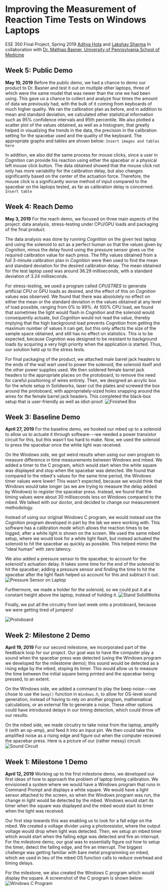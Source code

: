 # Improving the Measurement of Reaction Time Tests on Windows Laptops
ESE 350 Final Project, Spring 2019
[Aditya Hota](https://github.com/adityahota) and [Lakshay Sharma](https://github.com/lakshay2010sharma)
In collaboration with [Dr. Mathias Basner, University of Pennsylvania School of Medicine](https://www.med.upenn.edu/uep/faculty_basner.html)


## Week 5: Public Demo
**May 10, 2019**
Before the public demo, we had a chance to demo our product to Dr. Basner and test it out on multiple other laptops, three of which were the same model that was newer than the one we had been using. This gave us a chance to collect and analyze four times the amount of data we previously had, with the bulk of it coming from keyboards of much higher quality. We ran the calibration plan as before, and in addition to mean and standard deviation, we calculated other statistical information such as 95% confidence intervals and 95th percentile. We also plotted a scatter plot of the values obtained, as well as a histogram, that greatly helped in visualizing the trends in the data, the precision in the calibration setting for the spacebar used and the quality of the keyboard. The appropriate graphs and tables are shown below:
`Insert images and tables here`

In addition, we also did the same process for mouse clicks, since a user in *Cognition* can provide his reaction using either the spacebar or a physical left mouse click button. The data obtained showed that the mouse click not only has more variability for the calibration delay, but also changes significantly based on the center of the actuation force. Therefore, the mouse click is a significantly worse method of input compared to the spacebar on the laptops tested, as far as calibration delay is concerned.
`Insert table`

## Week 4: Reach Demo
**May 3, 2019**
For the reach demo, we focused on three main aspects of the project: data analysis, stress-testing under CPU/GPU loads and packaging of the final product.

The data analysis was done by running *Cognition* on the given test laptop and using the solenoid to act as a perfect human so that the values given by *Cognition*, minus the delay found using the pressure sensor gives us the required calibration value for each press. The fifty values obtained from a full 3-minute calibration plan in *Cognition* were then used to find the mean and standard deviation for the desired calibration delay. The mean obtained for the test laptop used was around 36.29 milliseconds, with a standard deviation of 3.24 milliseconds.

For stress-testing, we used a program called *CPUSTRES* to generate artificial CPU or GPU loads as desired, and the effect of this on *Cognition* values was observed. We found that there was absolutely no effect on either the mean or the standard deviation in the values obtained at any level of load possible, ranging from 0% to 99%. At 100% CPU load, we found that sometimes the light would flash in *Cognition* and the solenoid would consequently actuate, but *Cognition* would not read the value, thereby implying that the high background load prevents *Cognition* from getting the maximum number of values it can get, but this only affects the size of the sample space obtained, and still has no effect on statistics. This is to be expected, because *Cognition* was designed to be resistant to background loads by acquiring a very high priority when the application is started. Thus, our solution held up to the stress tests.

For final packaging of the product, we attached male barrel jack headers to the ends of the wall wart used to power the solenoid, the solenoid itself and the other power supplies used. We then soldered female barrel jack headers to the appropriate places on the protoboard, to remove the need for careful positioning of wires entirely. Then, we designed an acrylic box for the whole setup in Solidworks, laser cut the plates and screwed the box around the protoboard, with appropriately-sized holes snapping around the wires for the female barrel jack headers. This completed the black-box setup that is user-friendly as well as idiot-proof.
![Finished Box](https://raw.githubusercontent.com/adityahota/NASACalibration/master/Box_Fixed.JPG "Finished Box")

## Week 3: Baseline Demo
**April 27, 2019**
For the baseline demo, we hooked our mbed up to a solenoid to allow us to actuate it through software---we needed a power transistor circuit for this, but this wasn't too hard to make. Now, we used the solenoid to press the spacebar once the white light was received.

On the Windows side, we got weird results when using our own program to measure difference in time measurements between Windows and mbed. We added a timer to the C program, which would start when the white square was displayed and stop when the spacebar was detected. We found that compared to the mbed's values for the same time period, the Windows timer values were lower! This wasn't expected, because we would think that Windows would take longer (as we are trying to measure the delay added by Windows) to register the spacebar press. Instead, we found that the timing values were about 30 milliseconds less on Windows compared to the mbed. We talked with our doctor, and decided to change our measurement methodology.

Instead of using our original Windows C program, we would instead use the *Cognition* program developed in part by the lab we were working with. This software has a calibration mode which allows the reaction times to be logged, after a white light is shown on the screen. We used the same mbed setup, where we would look for a white light flash, but instead actuated the solenoid to hit the spacebar as quickly as possible. This helped mimic the "ideal human" with zero latency.

We also added a pressure sensor to the spacebar, to account for the solenoid's actuation delay. It takes some time for the end of the solenoid to hit the spacebar; adding a pressure sensor and finding the time to hit the spacebar after the light flash helped us account for this and subtract it out.
![Pressure Sensor on Laptop](https://raw.githubusercontent.com/adityahota/NASACalibration/master/Stand_aptop.JPG "Pressure Sensor on Laptop")

Furthermore, we made a holder for the solenoid, so we could put it at a constant height above the laptop, instead of holding it.
![Stand SolidWorks](https://raw.githubusercontent.com/adityahota/NASACalibration/master/full%20stand.JPG "Stand SolidWorks")

Finally, we put all the circuitry from last week onto a protoboard, because we were getting tired of jumpers!

![Protoboard](https://raw.githubusercontent.com/adityahota/NASACalibration/master/Protoboard.JPG "Protoboard")

## Week 2: Milestone 2 Demo
**April 19, 2019**
For our second milestone, we incorporated part of the feedback loop for our project. Our goal was to have the computer play a sound when the spacebar press was detected (using the Windows program we developed for the milestome demo); this sound would be detected as a rising edge by the mbed, stoping its timer. This would allow us to measure the time between the initial square being printed and the spacebar being pressed, to an extent.

On the Windows side, we added a command to play the beep noise---we chose to use the `beep()` function in `Windows.h`, to allow for OS-level sound generation, instead of having to rely on another program, mathematical calculations, or an external file to generate a noise. These other options could have introduced delays in our timing detection, which could throw off our results.

On the mbed side, we made circuitry to take noise from the laptop, amplify it (with an op-amp), and feed it into an input pin. We then could take this amplified noise as a rising edge and figure out when the computer recevied the spacebar press. Here is a picture of our (rather messy) circuit:
![Sound Circuit](https://raw.githubusercontent.com/adityahota/NASACalibration/master/Sound_Circuit.JPG "Sound Circuit")

## Week 1: Milestone 1 Demo
**April 12, 2019**
Working up to the first milestone demo, we developed our first ideas of how to approach the problem of laptop timing calibration. We envisioned a system where we would have a Windows program that runs in Command Prompt and displays a white square. We would have a light sensor attached to the screen, so when the Windows program was run, the change in light would be detected by the mbed. Windows would start its timer when the square was displayed and the mbed would start its timer when the light was received.

Our first step towards this was enabling us to look for a fall edge on the mbed. We created a voltage divider using a photoresistor, where the output voltage would drop when light was detected. Then, we setup an mbed timer which would start when the falling edge was detected and fire an interrupt. For the milestone demo, our goal was to essentially figure out how to setup the timer, detect the falling edge, and fire an interrupt. The biggest challenge was getting familiar with bare metal programming on mbed, which we used in lieu of the mbed OS function calls to reduce overhead and timing delays.

For the milestone, we also created the Windows C program which would display the square. A screenshot of the C program is shown below:
![Windows C Program](https://raw.githubusercontent.com/adityahota/NASACalibration/master/Windows_Program.PNG "Windows C Program")
